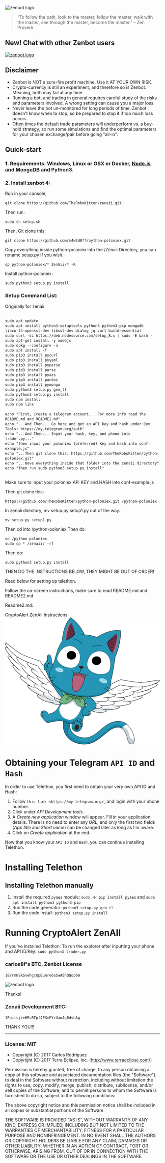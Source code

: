 ![zenbot logo](https://rawgit.com/carlos8f/zenbot/master/assets/logo.png)

> “To follow the path, look to the master, follow the master, walk with the master, see through the master, become the master.”
> – Zen Proverb

## New! Chat with other Zenbot users

[![zenbot logo](https://rawgit.com/carlos8f/zenbot/master/assets/discord.png)](https://discord.gg/ZdAd2gP)

## Disclaimer

- Zenbot is NOT a sure-fire profit machine. Use it AT YOUR OWN RISK.
- Crypto-currency is still an experiment, and therefore so is Zenbot. Meaning, both may fail at any time.
- Running a bot, and trading in general requires careful study of the risks and parameters involved. A wrong setting can cause you a major loss.
- Never leave the bot un-monitored for long periods of time. Zenbot doesn't know when to stop, so be prepared to stop it if too much loss occurs.
- Often times the default trade parameters will underperform vs. a buy-hold strategy, so run some simulations and find the optimal parameters for your chosen exchange/pair before going "all-in".

## Quick-start

### 1. Requirements: Windows, Linux or OSX or Docker, [Node.js](https://nodejs.org/) and [MongoDB](https://www.mongodb.com/) and Python3.

### 2. Install zenbot 4:

Run in your console,

```
git clone https://github.com/TheRoboKitten/zenaii.git
```

Then run:
```
sudo sh setup.sh
```
Then, Git clone this:
```
git clone https://github.com/s4w3d0ff/python-poloniex.git
```
Copy everything inside python-poloniex into the /Zenaii Directory, you can rename setup.py if you wish.
```
cp python-poloniex/* ZenAii/* -R
```
Install python-poloniex:
```
sudo python3 setup.py install
```


### Setup Command List:

Originally for zenaii:
```

sudo apt update
sudo apt install python3-setuptools python3 python3-pip mongodb libcurl4-openssl-dev libssl-dev dialog jq curl build-essential
sudo curl -sL https://deb.nodesource.com/setup_8.x | sudo -E bash -
sudo apt-get install -y nodejs
sudo dpkg --configure -a
sudo apt install -f
sudo pip3 install pycurl
sudo pip3 install pyyaml
sudo pip3 install pyparse
sudo pip3 install parse
sudo pip3 install pyaes
sudo pip3 install pandas
sudo pip3 install pymongo
sudo python3 setup.py gen_tl
sudo python3 setup.py install
sudo npm install
sudo npm link

echo "First, Create a telegram account... For more info read the README.md and README2.md"
echo "...And Then... Go here and get an API key and hash under Dev Tools: https://my.telegram.org/auth"
echo "...And Then... Input your hash, key, and phone into trader.py..."
echo "then input your poloniex (preferred) Key and hash into conf-example.js"
echo "...Then git clone this: https://github.com/TheRoboKitten/python-poloniex.git"
echo "...move everything inside that folder into the zenaii directory"
echo "Then run sudo python3 setup.py install"


```



Make sure to input your poloniex API KEY and HASH into conf-example.js

Then git clone this: 
```
https://github.com/TheRoboKitten/python-poloniex.git /python-poloniex
```
In zenaii directory, mv setup.py setup1.py out of the way.

```
mv setup.py setup1.py
```

Then cd into /python-poloniex
Then do:
```
cd /python-poloniex
sudo cp * /zenaii/ -rf
```

Then do:

```
sudo python3 setup.py install
```

THEN DO THE INSTRUCTIONS BELOW, THEY MIGHT BE OUT OF ORDER!

Read below for setting up telethon.



Follow the on-screen instructions, make sure to read README.md and README2.md


Readme2.md:


CryptoAlert ZenAii Instructions
![happy](happy.png)



Obtaining your Telegram ``API ID`` and ``Hash``
===============================================
In order to use Telethon, you first need to obtain your very own API ID and Hash:

1. Follow `this link <https://my.telegram.org>`_ and login with your phone number.
2. Click under *API Development tools*.
3. A *Create new application* window will appear. Fill in your application details.
   There is no need to enter any *URL*, and only the first two fields (*App title* and *Short name*)
   can be changed later as long as I'm aware.
4. Click on *Create application* at the end.

Now that you know your ``API ID`` and ``Hash``, you can continue installing Telethon.

Installing Telethon
===================


Installing Telethon manually
----------------------------

1. Install the required ``pyaes`` module: ``sudo -H pip install pyaes`` and ``sudo apt install python3 python3-pip``
2. Run the code generator: ``python3 setup.py gen_tl``
3. Run the code install: ``python3 setup.py install``

Running CryptoAlert ZenAII
================
If you've installed Telethon:
To run the explorer after inputting your phone and API ID/Key:
   ``sudo python3 trader.py``
  



### carlos8f's BTC, Zenbot License

`187rmNSkSvehgcKpBunre6a5wA5hQQop6W`

![zenbot logo](https://rawgit.com/carlos8f/zenbot/master/assets/zenbot_square.png)

Thanks!

### Zenaii Development BTC:

`1Ppitsjie6EcRTpfJEXmEYzUaoJgBdvhAg`

THANK YOU!!!

- - -

### License: MIT

- Copyright (C) 2017 Carlos Rodriguez
- Copyright (C) 2017 Terra Eclipse, Inc. (http://www.terraeclipse.com/)

Permission is hereby granted, free of charge, to any person obtaining a copy
of this software and associated documentation files (the &quot;Software&quot;), to deal
in the Software without restriction, including without limitation the rights
to use, copy, modify, merge, publish, distribute, sublicense, and/or sell
copies of the Software, and to permit persons to whom the Software is furnished
to do so, subject to the following conditions:

The above copyright notice and this permission notice shall be included in
all copies or substantial portions of the Software.

THE SOFTWARE IS PROVIDED &quot;AS IS&quot;, WITHOUT WARRANTY OF ANY KIND, EXPRESS OR
IMPLIED, INCLUDING BUT NOT LIMITED TO THE WARRANTIES OF MERCHANTABILITY,
FITNESS FOR A PARTICULAR PURPOSE AND NONINFRINGEMENT. IN NO EVENT SHALL THE
AUTHORS OR COPYRIGHT HOLDERS BE LIABLE FOR ANY CLAIM, DAMAGES OR OTHER
LIABILITY, WHETHER IN AN ACTION OF CONTRACT, TORT OR OTHERWISE, ARISING FROM,
OUT OF OR IN CONNECTION WITH THE SOFTWARE OR THE USE OR OTHER DEALINGS IN THE
SOFTWARE.

